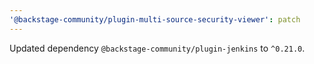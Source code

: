 ```yaml
---
'@backstage-community/plugin-multi-source-security-viewer': patch
---
```


Updated dependency `@backstage-community/plugin-jenkins` to `^0.21.0`.
